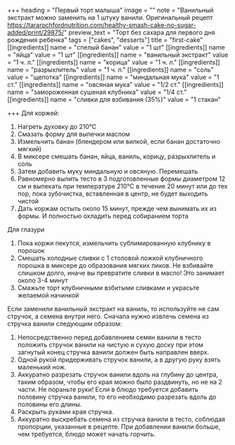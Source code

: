 +++
heading = "Первый торт малыша"
image = ""
note = "Ванильный экстракт можно заменить на 1 штуку ванили. Оригинальный рецепт https://tararochfordnutrition.com/healthy-smash-cake-no-sugar-added/print/29875/"
preview_text = "Торт без сахара для первого дня рождения ребенка"
tags = ["cakes", "desserts"]
title = "first-cake"
[[ingredients]]
name = "спелый банан"
value = "1 шт"
[[ingredients]]
name = "яйца"
value = "1 шт"
[[ingredients]]
name = "ванильный экстракт"
value = "1 ч. л."
[[ingredients]]
name = "корица"
value = "1 ч. л."
[[ingredients]]
name = "разрыхлитель"
value = "1 ч. л."
[[ingredients]]
name = "соль"
value = "щепотка"
[[ingredients]]
name = "миндальная мука"
value = "1 ст."
[[ingredients]]
name = "овсяная мука"
value = "1/2 ст."
[[ingredients]]
name = "замороженная сушеная клубника"
value = "1/4 ст."
[[ingredients]]
name = "сливки для взбивания (35%)"
value = "1 стакан"

+++
Для коржей:

1. Нагреть духовку до 210°С
2. Смазать форму для выпечки маслом
3. Измельчить банан (блендером или вилкой, если банан достаточно мягкий)
4. В миксере смешать банан, яйца, ваниль, корицу, разрыхлитель и соль
5. Затем добавить муку миндальную и овсяную. Перемешать
6. Равномерно вылить тесто в 3 подготовленные формы диаметром 12 см и выпекать при температуре 210°С в течение 20 минут или до тех пор, пока зубочистка, вставленная в центр, не будет выходить чистой
7. Дать коржам остыть около 15 минут, прежде чем вынимать их из формы. И полностью охладить перед собиранием торта

Для глазури

1. Пока коржи пекутся, измельчить сублимированную клубнику в порошок
2. Смешать холодные сливки с 1 столовой ложкой клубничного порошка в миксере до образования мягких пиков. Не взбивайте слишком долго, иначе вы превратите сливки в масло! Это занимает около 3-4 минут
3. Смажьте торт клубничными взбитыми сливками и украсьте желаемой начинкой

Если заменили ванильный экстракт на ваниль, то используйте не сам стручок, а семена внутри него. Сначала нужно извлечь семена из стручка ванили следующим образом:

1.  Непосредственно перед добавлением семян ванили в тесто положить стручок ванили на чистую и сухую доску при этом загнутый конец стручка ванили должен быть направлен вверх.
2. Одной рукой придерживать стручок ванили, а в другую руку взять маленький нож.
3. Аккуратно разрезать стручок ванили вдоль на глубину до центра, таким образом, чтобы его края можно было раздвинуть, но не на 2 части. Не пораньте руки! Если в блюдо требуется добавить половину стручка ванили, то его необходимо разрезать вдоль до половины его длины.
4. Раскрыть руками края стручка.
5. Аккуратно выскребать семена из стручка ванили в тесто, соблюдая пропорции, указанные в рецепте. При добавлении ванили больше, чем требуется, блюдо может начать горчить.